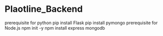 # Plaotline_Backend
prerequisite for python
pip install Flask
pip install pymongo
prerequisite for Node.js
npm init -y
npm install express mongodb
